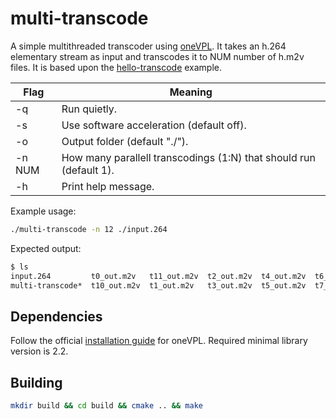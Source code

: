 # multi-transcode
A simple multithreaded transcoder using [oneVPL](https://spec.oneapi.io/onevpl/latest/index.html). It takes an h.264 elementary stream as input and transcodes it to NUM number of h.m2v files. It is based upon the [hello-transcode](https://github.com/oneapi-src/oneVPL/tree/master/examples/api2x/hello-transcode) example.

| Flag     | Meaning                                                            |
|----------|--------------------------------------------------------------------|
| -q       | Run quietly.                                                       |
| -s       | Use software acceleration (default off).                           |
| -o       | Output folder (default "./").                                      |
| -n NUM   | How many parallell transcodings (1:N) that should run (default 1). |
| -h       | Print help message.                                                |

Example usage:
~~~bash
./multi-transcode -n 12 ./input.264
~~~

Expected output:  
~~~bash
$ ls
input.264         t0_out.m2v   t11_out.m2v  t2_out.m2v  t4_out.m2v  t6_out.m2v  t8_out.m2v
multi-transcode*  t10_out.m2v  t1_out.m2v   t3_out.m2v  t5_out.m2v  t7_out.m2v  t9_out.m2v
~~~

## Dependencies
Follow the official [installation guide](https://github.com/oneapi-src/oneVPL#installation-and-usage) for oneVPL. Required minimal library version is 2.2.

## Building
~~~bash
mkdir build && cd build && cmake .. && make
~~~
